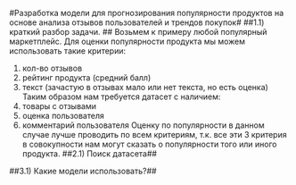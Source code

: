 #Разработка модели для прогнозирования популярности продуктов на основе анализа отзывов пользователей и трендов покупок#
##1.1) краткий разбор задачи. ##
	Возьмем к примеру любой популярный маркетплейс. 
Для оценки популярности продукта мы можем использовать такие критерии:
1) кол-во отзывов
2) рейтинг продукта (средний балл)
3) текст (зачастую в отзывах мало или нет текста, но есть оценка)
Таким образом нам требуется датасет с наличием: 
1) товары с отзывами
2) оценка пользователя
3) комментарий пользователя
Оценку по популярности в данном случае лучше проводить по всем критериям, т.к. все эти 3 критерия в совокупности нам могут сказать о популярности того или иного продукта.
##2.1) Поиск датасета##

##3.1) Какие модели использовать?##
